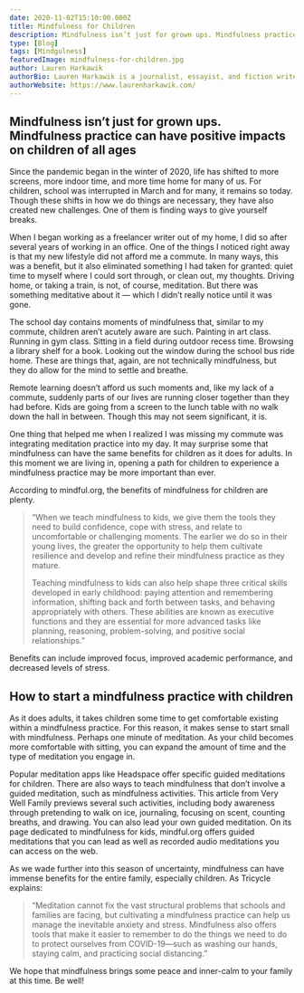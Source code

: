 ```yaml
---
date: 2020-11-02T15:10:00.000Z
title: Mindfulness for Children
description: Mindfulness isn’t just for grown ups. Mindfulness practice can have positive impacts on children of all ages
type: [Blog]
tags: [Mindgulness]
featuredImage: mindfulness-for-children.jpg
author: Lauren Harkawik
authorBio: Lauren Harkawik is a journalist, essayist, and fiction writer based in Vermont. You can read her writing on her website.
authorWebsite: https://www.laurenharkawik.com/
---
```


## Mindfulness isn’t just for grown ups. Mindfulness practice can have positive impacts on children of all ages

Since the pandemic began in the winter of 2020, life has shifted to more screens, more indoor time, and more time home for many of us. For children, school was interrupted in March and for many, it remains so today. Though these shifts in how we do things are necessary, they have also created new challenges. One of them is finding ways to give yourself breaks.

When I began working as a freelancer writer out of my home, I did so after several years of working in an office. One of the things I noticed right away is that my new lifestyle did not afford me a commute. In many ways, this was a benefit, but it also eliminated something I had taken for granted: quiet time to myself where I could sort through, or clean out, my thoughts. Driving home, or taking a train, is not, of course, meditation. But there was something meditative about it — which I didn’t really notice until it was gone.

The school day contains moments of mindfulness that, similar to my commute, children aren’t acutely aware are such. Painting in art class. Running in gym class. Sitting in a field during outdoor recess time. Browsing a library shelf for a book. Looking out the window during the school bus ride home. These are things that, again, are not technically mindfulness, but they do allow for the mind to settle and breathe.

Remote learning doesn’t afford us such moments and, like my lack of a commute, suddenly parts of our lives are running closer together than they had before. Kids are going from a screen to the lunch table with no walk down the hall in between. Though this may not seem significant, it is.

One thing that helped me when I realized I was missing my commute was integrating meditation practice into my day. It may surprise some that mindfulness can have the same benefits for children as it does for adults. In this moment we are living in, opening a path for children to experience a mindfulness practice may be more important than ever.

According to mindful.org, the benefits of mindfulness for children are plenty.

> “When we teach mindfulness to kids, we give them the tools they need to build confidence, cope with stress, and relate to uncomfortable or challenging moments. The earlier we do so in their young lives, the greater the opportunity to help them cultivate resilience and develop and refine their mindfulness practice as they mature.
>
> Teaching mindfulness to kids can also help shape three critical skills developed in early childhood: paying attention and remembering information, shifting back and forth between tasks, and behaving appropriately with others. These abilities are known as executive functions and they are essential for more advanced tasks like planning, reasoning, problem-solving, and positive social relationships.”

Benefits can include improved focus, improved academic performance, and decreased levels of stress.

## How to start a mindfulness practice with children

As it does adults, it takes children some time to get comfortable existing within a mindfulness practice. For this reason, it makes sense to start small with mindfulness. Perhaps one minute of meditation. As your child becomes more comfortable with sitting, you can expand the amount of time and the type of meditation you engage in.

Popular meditation apps like Headspace offer specific guided meditations for children. There are also ways to teach mindfulness that don’t involve a guided meditation, such as mindfulness activities. This article from Very Well Family previews several such activities, including body awareness through pretending to walk on ice, journaling, focusing on scent, counting breaths, and drawing. You can also lead your own guided meditation. On its page dedicated to mindfulness for kids, mindful.org offers guided meditations that you can lead as well as recorded audio meditations you can access on the web.

As we wade further into this season of uncertainty, mindfulness can have immense benefits for the entire family, especially children. As Tricycle explains:  

> “Meditation cannot fix the vast structural problems that schools and families are facing, but cultivating a mindfulness practice can help us manage the inevitable anxiety and stress. Mindfulness also offers tools that make it easier to remember to do the things we need to do to protect ourselves from COVID-19—such as washing our hands, staying calm, and practicing social distancing.”

We hope that mindfulness brings some peace and inner-calm to your family at this time. Be well!
